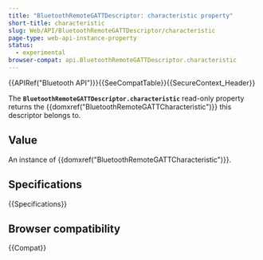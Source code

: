 ```yaml
---
title: "BluetoothRemoteGATTDescriptor: characteristic property"
short-title: characteristic
slug: Web/API/BluetoothRemoteGATTDescriptor/characteristic
page-type: web-api-instance-property
status:
  - experimental
browser-compat: api.BluetoothRemoteGATTDescriptor.characteristic
---
```


{{APIRef("Bluetooth API")}}{{SeeCompatTable}}{{SecureContext_Header}}

The **`BluetoothRemoteGATTDescriptor.characteristic`**
read-only property returns the {{domxref("BluetoothRemoteGATTCharacteristic")}} this
descriptor belongs to.

## Value

An instance of {{domxref("BluetoothRemoteGATTCharacteristic")}}.

## Specifications

{{Specifications}}

## Browser compatibility

{{Compat}}
